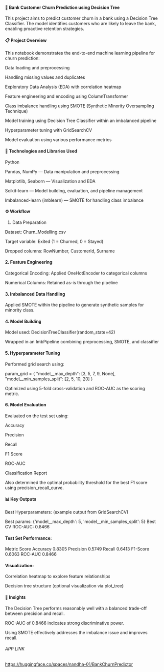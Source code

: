 #### 🧠 Bank Customer Churn Prediction using Decision Tree

This project aims to predict customer churn in a bank using a Decision Tree Classifier. The model identifies customers who are likely to leave the bank, enabling proactive retention strategies.

#### 📋 Project Overview

This notebook demonstrates the end-to-end machine learning pipeline for churn prediction:

Data loading and preprocessing

Handling missing values and duplicates

Exploratory Data Analysis (EDA) with correlation heatmap

Feature engineering and encoding using ColumnTransformer

Class imbalance handling using SMOTE (Synthetic Minority Oversampling Technique)

Model training using Decision Tree Classifier within an imbalanced pipeline

Hyperparameter tuning with GridSearchCV

Model evaluation using various performance metrics

#### 🧰 Technologies and Libraries Used

Python

Pandas, NumPy — Data manipulation and preprocessing

Matplotlib, Seaborn — Visualization and EDA

Scikit-learn — Model building, evaluation, and pipeline management

Imbalanced-learn (imblearn) — SMOTE for handling class imbalance

#### ⚙️ Workflow
1. Data Preparation

Dataset: Churn_Modelling.csv

Target variable: Exited (1 = Churned, 0 = Stayed)

Dropped columns: RowNumber, CustomerId, Surname

#### 2. Feature Engineering

Categorical Encoding: Applied OneHotEncoder to categorical columns

Numerical Columns: Retained as-is through the pipeline

#### 3. Imbalanced Data Handling

Applied SMOTE within the pipeline to generate synthetic samples for minority class.

#### 4. Model Building

Model used: DecisionTreeClassifier(random_state=42)

Wrapped in an ImbPipeline combining preprocessing, SMOTE, and classifier

#### 5. Hyperparameter Tuning

Performed grid search using:

param_grid = {
    "model__max_depth": [3, 5, 7, 9, None],
    "model__min_samples_split": [2, 5, 10, 20]
}


Optimized using 5-fold cross-validation and ROC-AUC as the scoring metric.

#### 6. Model Evaluation

Evaluated on the test set using:

Accuracy

Precision

Recall

F1 Score

ROC-AUC

Classification Report

Also determined the optimal probability threshold for the best F1 score using precision_recall_curve.

#### 📊 Key Outputs

Best Hyperparameters: (example output from GridSearchCV)

Best params: {'model__max_depth': 5, 'model__min_samples_split': 5}
Best CV ROC-AUC: 0.8466


#### Test Set Performance:

Metric	Score
Accuracy	0.8305
Precision	0.5749
Recall	0.6413
F1-Score	0.6063
ROC-AUC	0.8466

#### Visualization:

Correlation heatmap to explore feature relationships

Decision tree structure (optional visualization via plot_tree)

#### 🧩 Insights

The Decision Tree performs reasonably well with a balanced trade-off between precision and recall.

ROC-AUC of 0.8466 indicates strong discriminative power.

Using SMOTE effectively addresses the imbalance issue and improves recall.



###### APP LINK

https://huggingface.co/spaces/nandha-01/BankChurnPredictor
